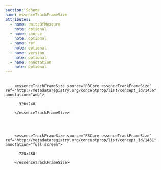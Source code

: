 ```yaml
---
section: Schema
name: essenceTrackFrameSize
attributes:
  - name: unitsOfMeasure
    note: optional
  - name: source
    note: optional
  - name: ref
    note: optional
  - name: version
    note: optional
  - name: annotation
    note: optional
---
```

<pre>
  <code>
    &lt;essenceTrackFrameSize source=&quot;PBCore essenceTrackFrameSize&quot; ref=&quot;http://metadataregistry.org/conceptprop/list/concept_id/1456&quot; annotation=&quot;web&quot;&gt;<br>
      320x240<br>
    &lt;/essenceTrackFrameSize&gt;<br>
  </code>
</pre>

<pre>
  <code>
    &lt;essenceTrackFrameSize source=&quot;PBCore essenceTrackFrameSize&quot; ref=&quot;http://metadataregistry.org/conceptprop/list/concept_id/1461&quot; annotation=&quot;full screen&quot;&gt;<br>
      720x480<br>
    &lt;/essenceTrackFrameSize&gt;<br>
  </code>
</pre>
